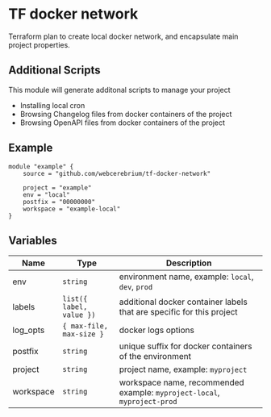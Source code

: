 # TF docker network

Terraform plan to create local docker network, and encapsulate main project properties.

## Additional Scripts

This module will generate additonal scripts to manage your project

- Installing local cron
- Browsing Changelog files from docker containers of the project
- Browsing OpenAPI files from docker containers of the project

## Example

```hcl
module "example" {
    source = "github.com/webcerebrium/tf-docker-network"

    project = "example"
    env = "local"
    postfix = "00000000"
    workspace = "example-local"
}
```

## Variables

| Name  | Type | Description |
| ------------- | ------------- | ------------- |
| env  | `string`  | environment name, example: `local`, `dev`, `prod` |
| labels  |  `list({ label, value })` | additional docker container labels that are specific for this project |
| log_opts  | `{ max-file, max-size }` | docker logs options |
| postfix  | `string` | unique suffix for docker containers of the environment |
| project  | `string` | project name, example: `myproject` |
| workspace  | `string` | workspace name, recommended example: `myproject-local`, `myproject-prod` |
